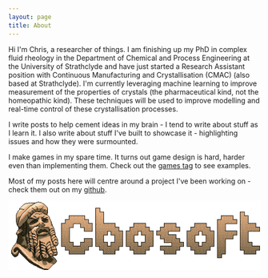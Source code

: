 ```yaml
---
layout: page
title: About
---
```


Hi I'm Chris, a researcher of things. I am finishing up my PhD in complex fluid
rheology in the Department of Chemical and Process Engineering at the University
of Strathclyde and have just started a Research Assistant position with
Continuous Manufacturing and Crystallisation (CMAC) (also based at Strathclyde).
I'm currently leveraging machine learning to improve measurement of the
properties of crystals (the pharmaceutical kind, not the homeopathic kind).
These techniques will be used to improve modelling and real-time control of
these crystallisation processes.

I write posts to help cement ideas in my brain - I tend to write about stuff as
I learn it. I also write about stuff I've built to showcase it - highlighting
issues and how they were surmounted.

I make games in my spare time. It turns out game design is hard, harder even
than implementing them. Check out the [games tag](/tag/games) to see
examples.

Most of my posts here will centre around a project I've been working on - check
them out on my [github](https://github.com/cbosoft).

![logo](/img/logo_light_nobg.png)
